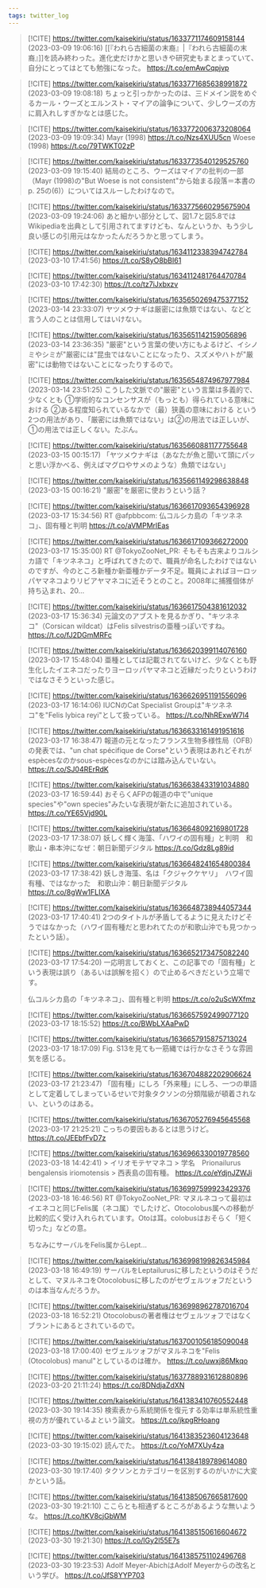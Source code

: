 ```yaml
---
tags: twitter_log
---
```


> [!CITE] https://twitter.com/kaisekiriu/status/1633771174609158144 (2023-03-09 19:06:16)
> [[『われら古細菌の末裔』|『われら古細菌の末裔』]]を読み終わった。進化史だけかと思いきや研究史もまとまっていて、自分にとってはとても勉強になった。
> https://t.co/emAwCqpjvp

> [!CITE] https://twitter.com/kaisekiriu/status/1633771685638991872 (2023-03-09 19:08:18)
> ちょっと引っかかったのは、三ドメイン説をめぐるカール・ウーズとエルンスト・マイアの論争について、少しウーズの方に肩入れしすぎかなとは感じた。

> [!CITE] https://twitter.com/kaisekiriu/status/1633772006373208064 (2023-03-09 19:09:34)
> Mayr (1998)
> https://t.co/Nzs4XUU5cn
> Woese (1998)
> https://t.co/79TWKT02zP

> [!CITE] https://twitter.com/kaisekiriu/status/1633773540129525760 (2023-03-09 19:15:40)
> 結局のところ、ウーズはマイアの批判の一部（Mayr (1998)の"But Woese is not consistent"から始まる段落＝本書のp. 25の(6)）についてはスルーしたわけなので。

> [!CITE] https://twitter.com/kaisekiriu/status/1633775660295675904 (2023-03-09 19:24:06)
> あと細かい部分として、図1.7と図5.8ではWikipediaを出典として引用されてますけども、なんというか、もう少し良い感じの引用元はなかったんだろうかと思ってしまう。

> [!CITE] https://twitter.com/kaisekiriu/status/1634112338394742784 (2023-03-10 17:41:56)
> https://t.co/S8yO8bBI61

> [!CITE] https://twitter.com/kaisekiriu/status/1634112481764470784 (2023-03-10 17:42:30)
> https://t.co/tz7iJxbxzv

> [!CITE] https://twitter.com/kaisekiriu/status/1635650269475377152 (2023-03-14 23:33:07)
> ヤツメウナギは厳密には魚類ではない、などと言う人のことは信用してはいけない。

> [!CITE] https://twitter.com/kaisekiriu/status/1635651142159056896 (2023-03-14 23:36:35)
> "厳密"という言葉の使い方にもよるけど、イシノミやシミが"厳密には"昆虫ではないことになったり、スズメやハトが"厳密"には動物ではないことになったりするので。

> [!CITE] https://twitter.com/kaisekiriu/status/1635654874967977984 (2023-03-14 23:51:25)
> こうした文脈での"厳密"という言葉は多義的で、少なくとも
> ①学術的なコンセンサスが（もっとも）得られている意味における
> ②ある程度知られているなかで（最）狭義の意味における
> という2つの用法があり、「厳密には魚類ではない」は②の用法では正しいが、①の用法では正しくない。たぶん。

> [!CITE] https://twitter.com/kaisekiriu/status/1635660881177755648 (2023-03-15 00:15:17)
> 「ヤツメウナギは（あなたが魚と聞いて頭にパッと思い浮かべる、例えばマグロやサメのような）魚類ではない」

> [!CITE] https://twitter.com/kaisekiriu/status/1635661149298638848 (2023-03-15 00:16:21)
> "厳密"を厳密に使おうという話？

> [!CITE] https://twitter.com/kaisekiriu/status/1636617093654396928 (2023-03-17 15:34:56)
> RT @afpbbcom: 仏コルシカ島の「キツネネコ」、固有種と判明
>  https://t.co/aVMPMrlEas

> [!CITE] https://twitter.com/kaisekiriu/status/1636617109366272000 (2023-03-17 15:35:00)
> RT @TokyoZooNet_PR: そもそも古来よりコルシカ語で「キツネネコ」と呼ばれてきたので、職員が命名したわけではないのですが、今のところ新種か新亜種かデータ不足。職員によればヨーロッパヤマネコよりリビアヤマネコに近そうとのこと。2008年に捕獲個体が持ち込まれ、20…

> [!CITE] https://twitter.com/kaisekiriu/status/1636617504381612032 (2023-03-17 15:36:34)
> 元論文のアブストを見るかぎり、"キツネネコ"（Corsican wildcat）はFelis silvestrisの亜種っぽいですね。
> https://t.co/fJ2DGmMRFc

> [!CITE] https://twitter.com/kaisekiriu/status/1636620399114076160 (2023-03-17 15:48:04)
> 亜種としては記載されてないけど、少なくとも野生化したイエネコだったりヨーロッパヤマネコと近縁だったりというわけではなさそうといった感じ。

> [!CITE] https://twitter.com/kaisekiriu/status/1636626951191556096 (2023-03-17 16:14:06)
> IUCNのCat Specialist Groupは"キツネネコ"を"Felis lybica reyi"として扱っている。
> https://t.co/NhRExwW7l4

> [!CITE] https://twitter.com/kaisekiriu/status/1636633161491951616 (2023-03-17 16:38:47)
> 報道の元となったフランス生物多様性局（OFB）の発表では、"un chat spécifique de Corse"という表現はあれどそれがespècesなのかsous-espècesなのかには踏み込んでいない。
> https://t.co/SJ04RErRdK

> [!CITE] https://twitter.com/kaisekiriu/status/1636638433191034880 (2023-03-17 16:59:44)
> おそらくAFPの報道の中で"unique species"や"own species"みたいな表現が新たに追加されている。
> https://t.co/YE65Vjd90L

> [!CITE] https://twitter.com/kaisekiriu/status/1636648092169801728 (2023-03-17 17:38:07)
> 妖しく輝く海藻、「ハワイの固有種」と判明　和歌山・串本沖になぜ：朝日新聞デジタル https://t.co/Gdz8Lg89id

> [!CITE] https://twitter.com/kaisekiriu/status/1636648241654800384 (2023-03-17 17:38:42)
> 妖しき海藻、名は「クジャクケヤリ」　ハワイ固有種、ではなかった　和歌山沖：朝日新聞デジタル
> https://t.co/8gWw1FLIXA

> [!CITE] https://twitter.com/kaisekiriu/status/1636648738944057344 (2023-03-17 17:40:41)
> 2つのタイトルが矛盾してるように見えたけどそうではなかった（ハワイ固有種だと思われてたのが和歌山沖でも見つかったという話）。

> [!CITE] https://twitter.com/kaisekiriu/status/1636652173475082240 (2023-03-17 17:54:20)
> 一応明言しておくと、この記事での「固有種」という表現は誤り（あるいは誤解を招く）ので止めるべきだという立場です。
> 
> 仏コルシカ島の「キツネネコ」、固有種と判明
> https://t.co/o2uScWXfmz

> [!CITE] https://twitter.com/kaisekiriu/status/1636657592499077120 (2023-03-17 18:15:52)
> https://t.co/BWbLXAaPwD

> [!CITE] https://twitter.com/kaisekiriu/status/1636657915875713024 (2023-03-17 18:17:09)
> Fig. S13を見ても一筋縄では行かなさそうな雰囲気を感じる。

> [!CITE] https://twitter.com/kaisekiriu/status/1636704882202906624 (2023-03-17 21:23:47)
> 「固有種」にしろ「外来種」にしろ、一つの単語として定着してしまっているせいで対象タクソンの分類階級が頓着されない、というのはある。

> [!CITE] https://twitter.com/kaisekiriu/status/1636705276945645568 (2023-03-17 21:25:21)
> こっちの要因もあるとは思うけど。
> https://t.co/JEEbfFvD7z

> [!CITE] https://twitter.com/kaisekiriu/status/1636966330019778560 (2023-03-18 14:42:41)
> &gt; イリオモテヤマネコ
> &gt; 学名　Prionailurus bengalensis iriomotensis
> &gt; 西表島の固有種。
> https://t.co/eYdjnJZWJi

> [!CITE] https://twitter.com/kaisekiriu/status/1636997599923429376 (2023-03-18 16:46:56)
> RT @TokyoZooNet_PR: マヌルネコって最初はイエネコと同じFelis属（ネコ属）でしたけど、Otocolobus属への移動が比較的広く受け入れられています。Otoは耳。colobusはおそらく「短く切った」などの意。
> 
> ちなみにサーバルをFelis属からLept…

> [!CITE] https://twitter.com/kaisekiriu/status/1636998199826345984 (2023-03-18 16:49:19)
> サーバルをLeptailurusに移したというのはそうだとして、マヌルネコをOtocolobusに移したのがセヴェルツォフだというのは本当なんだろうか。

> [!CITE] https://twitter.com/kaisekiriu/status/1636998962787016704 (2023-03-18 16:52:21)
> Otocolobusの著者権はセヴェルツォフではなくブラントにあるとされているので。

> [!CITE] https://twitter.com/kaisekiriu/status/1637001056185090048 (2023-03-18 17:00:40)
> セヴェルツォフがマヌルネコを"Felis (Otocolobus) manul"としているのは確か。
> https://t.co/uwxj86Mkqo

> [!CITE] https://twitter.com/kaisekiriu/status/1637788931612880896 (2023-03-20 21:11:24)
> https://t.co/8DNdjaZdXN

> [!CITE] https://twitter.com/kaisekiriu/status/1641383410760552448 (2023-03-30 19:14:35)
> 検索表から系統関係を復元する効率は単系統性重視の方が優れているよという論文。
> https://t.co/jkpgRHoang

> [!CITE] https://twitter.com/kaisekiriu/status/1641383523604123648 (2023-03-30 19:15:02)
> 読んでた。
> https://t.co/YoM7XUy4za

> [!CITE] https://twitter.com/kaisekiriu/status/1641384189789614080 (2023-03-30 19:17:40)
> タクソンとカテゴリーを区別するのがいかに大変かという話。

> [!CITE] https://twitter.com/kaisekiriu/status/1641385067665817600 (2023-03-30 19:21:10)
> ここらとも相通ずるところがあるような無いような。
> https://t.co/tKV8cjGbWM

> [!CITE] https://twitter.com/kaisekiriu/status/1641385150616604672 (2023-03-30 19:21:30)
> https://t.co/lGy2l55E7s

> [!CITE] https://twitter.com/kaisekiriu/status/1641385751102496768 (2023-03-30 19:23:53)
> Adolf Meyer-AbichはAdolf Meyerからの改名という学び。
> https://t.co/JfS8YYP703
